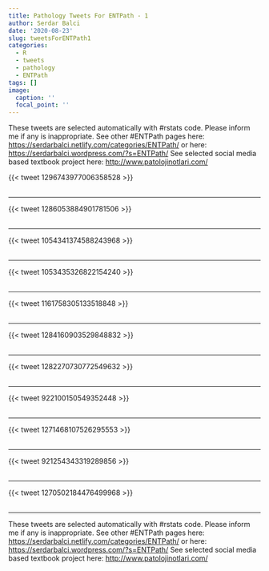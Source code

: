 ```yaml
---
title: Pathology Tweets For ENTPath - 1
author: Serdar Balci
date: '2020-08-23'
slug: tweetsForENTPath1
categories:
  - R
  - tweets
  - pathology
  - ENTPath
tags: []
image:
  caption: ''
  focal_point: ''
---
```



These tweets are selected automatically with #rstats code. Please inform me if any is inappropriate.
See other #ENTPath pages here: https://serdarbalci.netlify.com/categories/ENTPath/  or here: https://serdarbalci.wordpress.com/?s=ENTPath/ 
See selected social media based textbook project here: http://www.patolojinotlari.com/

{{< tweet 1296743977006358528 >}}
<br>
<br>
<hr>
{{< tweet 1286053884901781506 >}}
<br>
<br>
<hr>
{{< tweet 1054341374588243968 >}}
<br>
<br>
<hr>
{{< tweet 1053435326822154240 >}}
<br>
<br>
<hr>
{{< tweet 1161758305133518848 >}}
<br>
<br>
<hr>
{{< tweet 1284160903529848832 >}}
<br>
<br>
<hr>
{{< tweet 1282270730772549632 >}}
<br>
<br>
<hr>
{{< tweet 922100150549352448 >}}
<br>
<br>
<hr>
{{< tweet 1271468107526295553 >}}
<br>
<br>
<hr>
{{< tweet 921254343319289856 >}}
<br>
<br>
<hr>
{{< tweet 1270502184476499968 >}}
<br>
<br>
<hr>


These tweets are selected automatically with #rstats code. Please inform me if any is inappropriate.
See other #ENTPath pages here: https://serdarbalci.netlify.com/categories/ENTPath/  or here: https://serdarbalci.wordpress.com/?s=ENTPath/ 
See selected social media based textbook project here: http://www.patolojinotlari.com/
